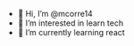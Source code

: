 - 👋 Hi, I’m @mcorre14
- 👀 I’m interested in learn tech
- 🌱 I’m currently learning react
<!---
mcorre14/mcorre14 is a ✨ special ✨ repository because its `README.md` (this file) appears on your GitHub profile.
You can click the Preview link to take a look at your changes.
--->

